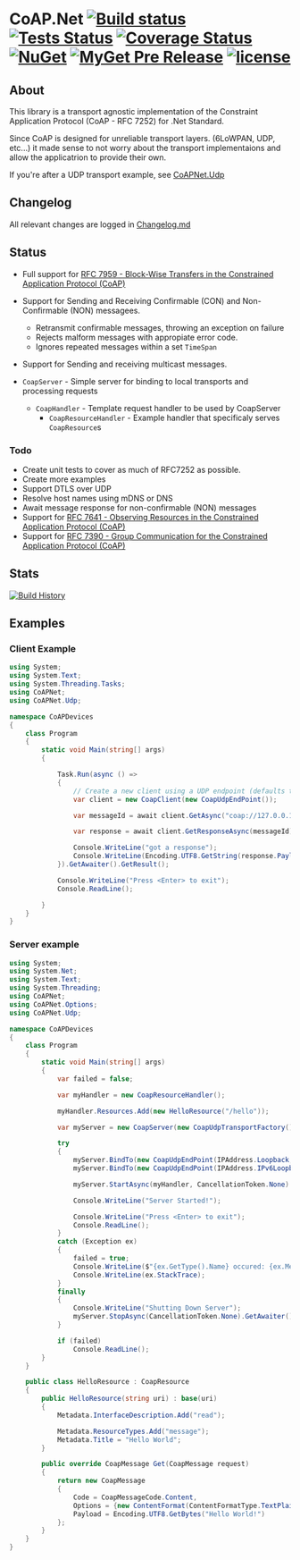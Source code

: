 # CoAP.Net [![Build status](https://img.shields.io/appveyor/ci/NZSmartie/coap-net-iu0to.svg?logo=appveyor)](https://ci.appveyor.com/project/NZSmartie/coap-net-iu0to) [![Tests Status](https://img.shields.io/appveyor/tests/NZSmartie/coap-net-iu0to.svg?logo=appveyor)](https://ci.appveyor.com/project/NZSmartie/coap-net-iu0to/build/tests) [![Coverage Status](https://coveralls.io/repos/github/NZSmartie/CoAP.Net/badge.svg?branch=master)](https://coveralls.io/github/NZSmartie/CoAP.Net?branch=master) [![NuGet](https://img.shields.io/nuget/v/NZSmartie.CoAPNet.svg)](https://www.nuget.org/packages/NZSmartie.CoAPNet/) [![MyGet Pre Release](https://img.shields.io/myget/coapnet/vpre/NZSmartie.CoapNet.svg?label=myget)](https://www.myget.org/feed/Packages/coapnet) [![license](https://img.shields.io/github/license/NZSmartie/CoAP.Net.svg)](https://github.com/NZSmartie/CoAP.Net/blob/master/LICENSE) 

## About

This library is a transport agnostic implementation of the Constraint Application Protocol (CoAP - RFC 7252) for .Net Standard.

Since CoAP is designed for unreliable transport layers. (6LoWPAN, UDP, etc...) it made sense to not worry about the transport implementaions and allow the applicatrion to provide their own.

If you're after a UDP transport example, see [CoAPNet.Udp](CoAPNet.Udp/)

## Changelog

All relevant changes are logged in [Changelog.md](Changelog.md)

## Status

 - Full support for [RFC 7959 - Block-Wise Transfers in the Constrained Application Protocol (CoAP)](https://tools.ietf.org/html/rfc7959)
 - Support for Sending and Receiving Confirmable (CON) and Non-Confirmable (NON) messagees.
   - Retransmit confirmable messages, throwing an exception on failure
   - Rejects malform messages with appropiate error code.
   - Ignores repeated messages within a set `TimeSpan`
 - Support for Sending and receiving multicast messages. 

 - `CoapServer` - Simple server for binding to local transports and processing requests 
   - `CoapHandler` - Template request handler to be used by CoapServer
     - `CoapResourceHandler` - Example handler that specificaly serves `CoapResource`s

### Todo

 - Create unit tests to cover as much of RFC7252 as possible.
 - Create more examples
 - Support DTLS over UDP
 - Resolve host names using mDNS or DNS
 - Await message response for non-confirmable (NON) messages
 - Support for [RFC 7641 - Observing Resources in the Constrained Application Protocol (CoAP)](https://tools.ietf.org/html/rfc7641)
 - Support for [RFC 7390 - Group Communication for the Constrained Application Protocol (CoAP)](https://tools.ietf.org/html/rfc7390)

## Stats

[![Build History](https://buildstats.info/appveyor/chart/NZSmartie/coap-net-iu0to?branch=master)](https://ci.appveyor.com/project/NZSmartie/coap-net-iu0to/history)


## Examples

### Client Example

```C#
using System;
using System.Text;
using System.Threading.Tasks;
using CoAPNet;
using CoAPNet.Udp;

namespace CoAPDevices
{
    class Program
    {
        static void Main(string[] args)
        {

            Task.Run(async () =>
            {
                // Create a new client using a UDP endpoint (defaults to 0.0.0.0 with any available port number)
                var client = new CoapClient(new CoapUdpEndPoint());

                var messageId = await client.GetAsync("coap://127.0.0.1/hello");

                var response = await client.GetResponseAsync(messageId);

                Console.WriteLine("got a response");
                Console.WriteLine(Encoding.UTF8.GetString(response.Payload));
            }).GetAwaiter().GetResult();

            Console.WriteLine("Press <Enter> to exit");
            Console.ReadLine();

        }
    }
}
```

### Server example

```C#
using System;
using System.Net;
using System.Text;
using System.Threading;
using CoAPNet;
using CoAPNet.Options;
using CoAPNet.Udp;

namespace CoAPDevices
{
    class Program
    {
        static void Main(string[] args)
        {
            var failed = false;

            var myHandler = new CoapResourceHandler();

            myHandler.Resources.Add(new HelloResource("/hello"));

            var myServer = new CoapServer(new CoapUdpTransportFactory());

            try
            {
                myServer.BindTo(new CoapUdpEndPoint(IPAddress.Loopback, Coap.Port));
                myServer.BindTo(new CoapUdpEndPoint(IPAddress.IPv6Loopback, Coap.Port));

                myServer.StartAsync(myHandler, CancellationToken.None).GetAwaiter().GetResult();

                Console.WriteLine("Server Started!");

                Console.WriteLine("Press <Enter> to exit");
                Console.ReadLine();
            }
            catch (Exception ex)
            {
                failed = true;
                Console.WriteLine($"{ex.GetType().Name} occured: {ex.Message}");
                Console.WriteLine(ex.StackTrace);
            }
            finally
            {
                Console.WriteLine("Shutting Down Server");
                myServer.StopAsync(CancellationToken.None).GetAwaiter().GetResult();
            }

            if (failed)
                Console.ReadLine();
        }
    }

    public class HelloResource : CoapResource
    {
        public HelloResource(string uri) : base(uri)
        {
            Metadata.InterfaceDescription.Add("read");

            Metadata.ResourceTypes.Add("message");
            Metadata.Title = "Hello World";
        }

        public override CoapMessage Get(CoapMessage request)
        {
            return new CoapMessage
            {
                Code = CoapMessageCode.Content,
                Options = {new ContentFormat(ContentFormatType.TextPlain)},
                Payload = Encoding.UTF8.GetBytes("Hello World!")
            };
        }
    }
}
```
